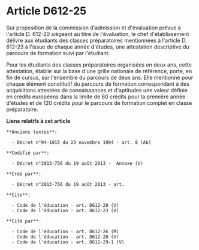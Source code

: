 # Article D612-25

Sur proposition de la commission d'admission et d'évaluation prévue à l'article D. 612-20 siégeant au titre de l'évaluation,
le chef d'établissement délivre aux étudiants des classes préparatoires mentionnées à l'article D. 612-23 à l'issue de chaque
année d'études, une attestation descriptive du parcours de formation suivi par l'étudiant. 

Pour les étudiants des classes préparatoires organisées en deux ans, cette attestation, établie sur la base d'une grille
nationale de référence, porte, en fin de cursus, sur l'ensemble du parcours de deux ans. Elle mentionne pour chaque élément
constitutif du parcours de formation correspondant à des acquisitions attestées de connaissances et d'aptitudes une valeur
définie en crédits européens dans la limite de 60 crédits pour la première année d'études et de 120 crédits pour le parcours
de formation complet en classe préparatoire.

**Liens relatifs à cet article**

	**Anciens textes**:

	  - Décret n°94-1015 du 23 novembre 1994 - art. 8 (Ab)

	**Codifié par**:

	  - Décret n°2013-756 du 19 août 2013 -  Annexe (V)

	**Créé par**:

	  - Décret n°2013-756 du 19 août 2013 - art.

	**Cite**:

	  - Code de l'éducation - art. D612-20 (V)
	  - Code de l'éducation - art. D612-23 (V)

	**Cité par**:

	  - Code de l'éducation - art. D612-26 (M)
	  - Code de l'éducation - art. D612-28 (V)
	  - Code de l'éducation - art. D612-29-1 (V)
